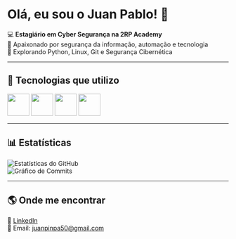 # Olá, eu sou o Juan Pablo! 👋  

💻 **Estagiário em Cyber Segurança na 2RP Academy**  
🔐 Apaixonado por segurança da informação, automação e tecnologia  
🚀 Explorando Python, Linux, Git e Segurança Cibernética  

---

## 🚀 Tecnologias que utilizo  

<p align="left">
  <img src="https://cdn.jsdelivr.net/gh/devicons/devicon/icons/python/python-original.svg" width="50" height="50"/>
  <img src="https://cdn.jsdelivr.net/gh/devicons/devicon/icons/linux/linux-original.svg" width="50" height="50"/>
  <img src="https://cdn.jsdelivr.net/gh/devicons/devicon/icons/git/git-original.svg" width="50" height="50"/>
  <img src="https://cdn.jsdelivr.net/gh/devicons/devicon/icons/java/java-original.svg" width="50" height="50"/>
</p>

---

## 📊 Estatísticas  

![Estatísticas do GitHub](https://github-readme-stats.vercel.app/api?username=JJuanPabl0&show_icons=true&theme=dracula)  
![Gráfico de Commits](https://github-readme-activity-graph.vercel.app/graph?username=JJuanPabl0&theme=dracula)  

---

## 🌎 Onde me encontrar  

🔗 [LinkedIn](www.linkedin.com/in/juan-pablo-9284a6263)  
📧 Email: juanpinpa50@gmail.com
